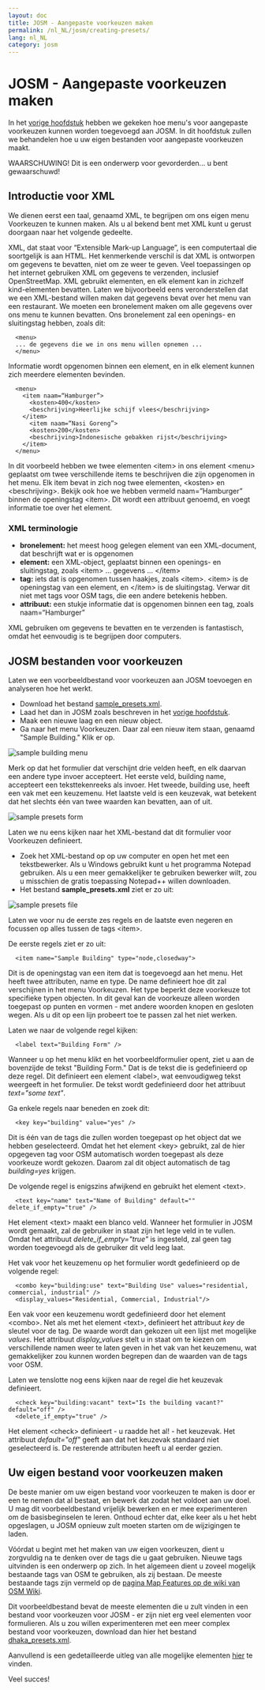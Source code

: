 ```yaml
---
layout: doc
title: JOSM - Aangepaste voorkeuzen maken
permalink: /nl_NL/josm/creating-presets/
lang: nl_NL
category: josm
---
```


JOSM - Aangepaste voorkeuzen maken
=======================


In het [vorige hoofdstuk](/nl_NL/josm/josm-presets) hebben we gekeken hoe menu's voor aangepaste voorkeuzen kunnen worden toegevoegd aan JOSM. In dit hoofdstuk zullen we behandelen hoe u uw eigen bestanden voor aangepaste voorkeuzen maakt.  

WAARSCHUWING! Dit is een onderwerp voor gevorderden... u bent gewaarschuwd!  

Introductie voor XML
-------------------

We dienen eerst een taal, genaamd XML, te begrijpen om ons eigen menu Voorkeuzen te kunnen maken. Als u al bekend bent met XML kunt u gerust doorgaan naar het volgende gedeelte.  

XML, dat staat voor “Extensible Mark-up Language”, is een computertaal die soortgelijk is aan HTML. Het kenmerkende verschil is dat XML is ontworpen om gegevens te bevatten, niet om ze weer te geven. Veel toepassingen op het internet gebruiken XML om gegevens te verzenden, inclusief OpenStreetMap. XML gebruikt elementen, en elk element kan in zichzelf kind-elementen bevatten. Laten we bijvoorbeeld eens veronderstellen dat we een XML-bestand willen maken dat gegevens bevat over het menu van een restaurant.  We moeten een bronelement maken om alle gegevens over ons menu te kunnen bevatten. Ons bronelement zal een openings- en sluitingstag hebben, zoals dit:

      <menu>
      ... de gegevens die we in ons menu willen opnemen ...
      </menu>

Informatie wordt opgenomen binnen een element, en in elk element kunnen zich meerdere elementen bevinden.  

      <menu>
        <item naam=“Hamburger”>
          <kosten>400</kosten>
          <beschrijving>Heerlijke schijf vlees</beschrijving>
        </item>
          <item naam=“Nasi Goreng”>
          <kosten>200</kosten>
          <beschrijving>Indonesische gebakken rijst</beschrijving>
        </item>
      </menu>

In dit voorbeeld hebben we twee elementen &lt;item&gt; in ons element &lt;menu&gt; geplaatst om twee verschillende items te beschrijven die zijn opgenomen in het menu. Elk item bevat in zich nog twee elementen, &lt;kosten&gt; en &lt;beschrijving&gt;. Bekijk ook hoe we hebben vermeld naam=”Hamburger” binnen de openingstag &lt;item&gt;. Dit wordt een attribuut genoemd, en voegt informatie toe over het element.


### XML terminologie

- **bronelement:** het meest hoog gelegen element van een XML-document, dat beschrijft wat er is opgenomen  
- **element:** een XML-object, geplaatst binnen een openings- en sluitingstag, zoals &lt;item&gt; ... gegevens ... &lt;/item&gt;  
- **tag:** iets dat is opgenomen tussen haakjes, zoals &lt;item&gt;. &lt;item&gt; is de openingstag van een element, en &lt;/item&gt; is de sluitingstag. Verwar dit niet met tags voor OSM tags, die een andere betekenis hebben.  
- **attribuut:** een stukje informatie dat is opgenomen binnen een tag, zoals naam=“Hamburger”  

XML gebruiken om gegevens te bevatten en te verzenden is fantastisch, omdat het eenvoudig is te begrijpen door computers.  


JOSM bestanden voor voorkeuzen
-------------------

Laten we een voorbeeldbestand voor voorkeuzen aan JOSM toevoegen en analyseren hoe het werkt.  

- Download het bestand [sample_presets.xml](/files/sample_presets.xml).  
- Laad het dan in JOSM zoals beschreven in het [vorige hoofdstuk](/nl_NL/josm/josm-presets).  
- Maak een nieuwe laag en een nieuw object.  
- Ga naar het menu Voorkeuzen. Daar zal een nieuw item staan, genaamd "Sample Building." Klik er op.  

![sample building menu][]

Merk op dat het formulier dat verschijnt drie velden heeft, en elk daarvan een andere type invoer accepteert. Het eerste veld, building name, accepteert een teksttekenreeks als invoer. Het tweede, building use, heeft een vak met een keuzemenu. Het laatste veld is een keuzevak, wat betekent dat het slechts één van twee waarden kan bevatten, aan of uit.

![sample presets form][]

Laten we nu eens kijken naar het XML-bestand dat dit formulier voor Voorkeuzen definieert.

- Zoek het XML-bestand op op uw computer en open het met een tekstbewerker. Als u Windows gebruikt kunt u het programma Notepad gebruiken. Als u een meer gemakkelijker te gebruiken bewerker wilt, zou u misschien de gratis toepassing Notepad++ willen downloaden.  
- Het bestand **sample_presets.xml** ziet er zo uit:  

![sample presets file][]

Laten we voor nu de eerste zes regels en de laatste even negeren en focussen op alles tussen de tags &lt;item&gt;.

De eerste regels ziet er zo uit:

      <item name="Sample Building" type="node,closedway">

Dit is de openingstag van een item dat is toegevoegd aan het menu. Het heeft twee attributen, name en type. De name definieert hoe dit zal verschijnen in het menu Voorkeuzen. Het type beperkt deze voorkeuze tot specifieke typen objecten. In dit geval kan de voorkeuze alleen worden toegepast op punten en vormen - met andere woorden knopen en gesloten wegen. Als u dit op een lijn probeert toe te passen zal het niet werken.  

Laten we naar de volgende regel kijken:  

      <label text="Building Form" />

Wanneer u op het menu klikt en het voorbeeldformulier opent, ziet u aan de bovenzijde de tekst "Building Form." Dat is de tekst die is gedefinieerd op deze regel. Dit definieert een element &lt;label&gt;, wat eenvoudigweg tekst weergeeft in het formulier. De tekst wordt gedefinieerd door het attribuut *text="some text"*.  

Ga enkele regels naar beneden en zoek dit:  

      <key key="building" value="yes" />

Dit is één van de tags die zullen worden toegepast op het object dat we hebben geselecteerd. Omdat het het element &lt;key&gt; gebruikt, zal de hier opgegeven tag voor OSM automatisch worden toegepast als deze voorkeuze wordt gekozen. Daarom zal dit object automatisch de tag *building=yes* krijgen.  

De volgende regel is enigszins afwijkend en gebruikt het element &lt;text&gt;.  

      <text key="name" text="Name of Building" default="" delete_if_empty="true" />

Het element &lt;text&gt; maakt een blanco veld. Wanneer het formulier in JOSM wordt gemaakt, zal de gebruiker in staat zijn het lege veld in te vullen. Omdat het attribuut *delete_if_empty="true"* is ingesteld, zal geen tag worden toegevoegd als de gebruiker dit veld leeg laat.  

Het vak voor het keuzemenu op het formulier wordt gedefinieerd op de volgende regel:  

      <combo key="building:use" text="Building Use" values="residential, commercial, industrial" />
      <display_values="Residential, Commercial, Industrial"/>

Een vak voor een keuzemenu wordt gedefinieerd door het element &lt;combo&gt;. Net als met het element &lt;text&gt;, definieert het attribuut *key* de sleutel voor de tag. De waarde wordt dan gekozen uit een lijst met mogelijke *values*. Het attribuut *display_values* stelt u in staat om te kiezen om verschillende namen weer te laten geven in het vak van het keuzemenu, wat gemakkelijker zou kunnen worden begrepen dan de waarden van de tags voor OSM.  

Laten we tenslotte nog eens kijken naar de regel die het keuzevak definieert.  

      <check key="building:vacant" text="Is the building vacant?" default="off" /> 
      <delete_if_empty="true" />

Het element &lt;check&gt; definieert - u raadde het al! - het keuzevak. Het attribuut *default="off"* geeft aan dat het keuzevak standaard niet geselecteerd is. De resterende attributen heeft u al eerder gezien.  

Uw eigen bestand voor voorkeuzen maken
------------------------------

De beste manier om uw eigen bestand voor voorkeuzen te maken is door er een te nemen dat al bestaat, en bewerk dat zodat het voldoet aan uw doel. U mag dit voorbeeldbestand vrijelijk bewerken en er mee experimenteren om de basisbeginselen te leren. Onthoud echter dat, elke keer als u het hebt opgeslagen, u JOSM opnieuw zult moeten starten om de wijzigingen te laden.  

Vóórdat u begint met het maken van uw eigen voorkeuzen, dient u zorgvuldig na te denken over de tags die u gaat gebruiken. Nieuwe tags uitvinden is een onderwerp op zich. In het algemeen dient u zoveel mogelijk bestaande tags van OSM te gebruiken, als zij bestaan. De meeste bestaande tags zijn vermeld op de [pagina Map Features op de wiki van OSM Wiki](http://wiki.openstreetmap.org/wiki/Map_Features).  

Dit voorbeeldbestand bevat de meeste elementen die u zult vinden in een bestand voor voorkeuzen voor JOSM - er zijn niet erg veel elementen voor formulieren. Als u zou willen experimenteren met een meer complex bestand voor voorkeuzen, download dan hier het bestand [dhaka_presets.xml](/files/dhaka_presets.xml).  

Aanvullend is een gedetailleerde uitleg van alle mogelijke elementen [hier](http://josm.openstreetmap.de/wiki/TaggingPresets) te vinden.  

Veel succes!  


[sample building menu]: /images/josm/sample-building-menu.png
[sample presets form]: /images/josm/sample-presets-form.png
[sample presets file]: /images/josm/sample-presets-file.png